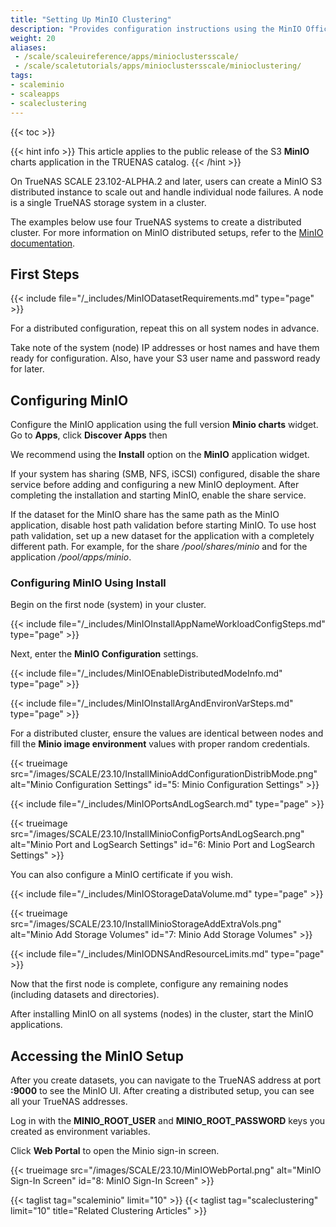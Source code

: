 ```yaml
---
title: "Setting Up MinIO Clustering"
description: "Provides configuration instructions using the MinIO Offical Charts application widget. It includes instructions on setting up a distributed cluster configuration."
weight: 20
aliases:
 - /scale/scaleuireference/apps/minioclustersscale/
 - /scale/scaletutorials/apps/minioclustersscale/minioclustering/
tags:
- scaleminio
- scaleapps
- scaleclustering
---
```


{{< toc >}}


{{< hint info >}}
This article applies to the public release of the S3 **MinIO** charts application in the TRUENAS catalog.
{{< /hint >}}

On TrueNAS SCALE 23.102-ALPHA.2 and later, users can create a MinIO S3 distributed instance to scale out and handle individual node failures. 
A node is a single TrueNAS storage system in a cluster.

The examples below use four TrueNAS systems to create a distributed cluster.
For more information on MinIO distributed setups, refer to the [MinIO documentation](https://docs.min.io/docs/distributed-minio-quickstart-guide.html).

## First Steps

{{< include file="/_includes/MinIODatasetRequirements.md" type="page" >}}

For a distributed configuration, repeat this on all system nodes in advance. 

Take note of the system (node) IP addresses or host names and have them ready for configuration. Also, have your S3 user name and password ready for later.

## Configuring MinIO

Configure the MinIO application using the full version **Minio charts** widget. 
Go to **Apps**, click **Discover Apps** then 

We recommend using the **Install** option on the **MinIO** application widget. 

If your system has sharing (SMB, NFS, iSCSI) configured, disable the share service before adding and configuring a new MinIO deployment. 
After completing the installation and starting MinIO, enable the share service.

If the dataset for the MinIO share has the same path as the MinIO application, disable host path validation before starting MinIO. 
To use host path validation, set up a new dataset for the application with a completely different path. For example, for the share */pool/shares/minio* and for the application */pool/apps/minio*.

### Configuring MinIO Using Install

Begin on the first node (system) in your cluster. 

{{< include file="/_includes/MinIOInstallAppNameWorkloadConfigSteps.md" type="page" >}}

Next, enter the **MinIO Configuration** settings.

{{< include file="/_includes/MinIOEnableDistributedModeInfo.md" type="page" >}}

{{< include file="/_includes/MinIOInstallArgAndEnvironVarSteps.md" type="page" >}}

For a distributed cluster, ensure the values are identical between nodes and fill the **Minio image environment** values with proper random credentials.

{{< trueimage src="/images/SCALE/23.10/InstallMinioAddConfigurationDistribMode.png" alt="Minio Configuration Settings" id="5: Minio Configuration Settings" >}}

{{< include file="/_includes/MinIOPortsAndLogSearch.md" type="page" >}}

{{< trueimage src="/images/SCALE/23.10/InstallMinioConfigPortsAndLogSearch.png" alt="Minio Port and LogSearch Settings" id="6: Minio Port and LogSearch Settings" >}}

You can also configure a MinIO certificate if you wish.

{{< include file="/_includes/MinIOStorageDataVolume.md" type="page" >}}

{{< trueimage src="/images/SCALE/23.10/InstallMinioStorageAddExtraVols.png" alt="Minio Add Storage Volumes" id="7: Minio Add Storage Volumes" >}}

{{< include file="/_includes/MinIODNSAndResourceLimits.md" type="page" >}}

Now that the first node is complete, configure any remaining nodes (including datasets and directories).

After installing MinIO on all systems (nodes) in the cluster, start the MinIO applications. 

## Accessing the MinIO Setup

After you create datasets, you can navigate to the TrueNAS address at port **:9000** to see the MinIO UI. After creating a distributed setup, you can see all your TrueNAS addresses.

Log in with the **MINIO_ROOT_USER** and **MINIO_ROOT_PASSWORD** keys you created as environment variables.

Click **Web Portal** to open the Minio sign-in screen.

{{< trueimage src="/images/SCALE/23.10/MinIOWebPortal.png" alt="MinIO Sign-In Screen" id="8: MinIO Sign-In Screen" >}}


{{< taglist tag="scaleminio" limit="10" >}}
{{< taglist tag="scaleclustering" limit="10" title="Related Clustering Articles" >}}

